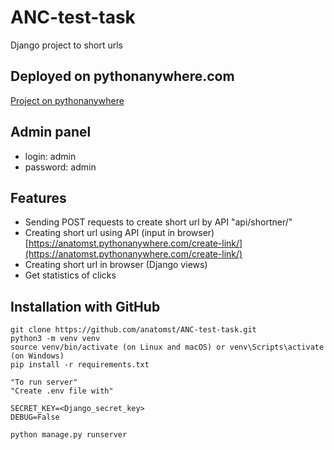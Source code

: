 # ANC-test-task

Django project to short urls

## Deployed on pythonanywhere.com

[Project on pythonanywhere ](https://anatomst.pythonanywhere.com/shortner/)

## Admin panel

* login: admin
* password: admin

## Features

* Sending POST requests to create short url by API "api/shortner/"
* Creating short url using API (input in browser) [https://anatomst.pythonanywhere.com/create-link/](https://anatomst.pythonanywhere.com/create-link/)
* Creating short url in browser (Django views)
* Get statistics of clicks

## Installation with GitHub

```shell
git clone https://github.com/anatomst/ANC-test-task.git
python3 -m venv venv
source venv/bin/activate (on Linux and macOS) or venv\Scripts\activate (on Windows)
pip install -r requirements.txt

"To run server"
"Create .env file with"

SECRET_KEY=<Django_secret_key>
DEBUG=False

python manage.py runserver
```

